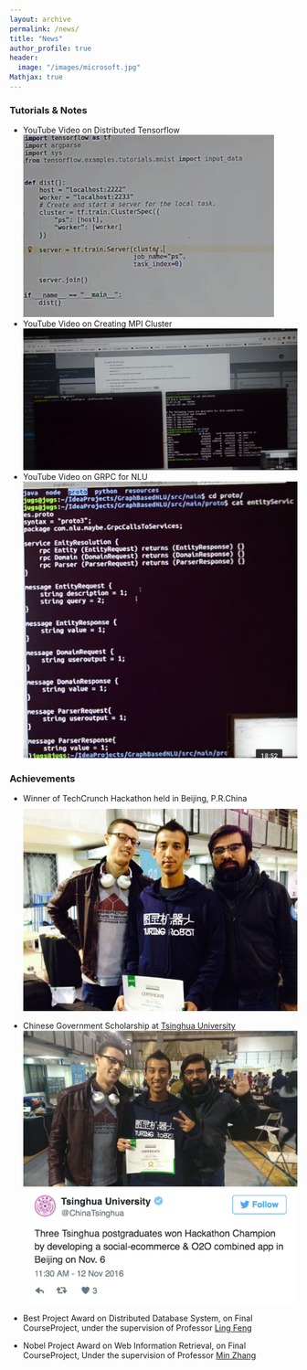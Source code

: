 ```yaml
---
layout: archive
permalink: /news/
title: "News"
author_profile: true
header:
  image: "/images/microsoft.jpg"
Mathjax: true
---
```


### Tutorials & Notes

* YouTube Video on Distributed Tensorflow [![Distributed Tensorflow](/images/TFDist.png)](https://youtu.be/lA3GZMuJhhA)
* YouTube Video on Creating MPI Cluster [![Creating MPI Cluster](/images/MPI.png)](https://youtu.be/p_zrgZnE4Qg)
* YouTube Video on GRPC for NLU [![GRPC for NLP task](/images/GRPC.png)](https://youtu.be/WNkfyTXWGoU) 

### Achievements

+ Winner of TechCrunch Hackathon held in Beijing, P.R.China
  [![TechCrunch](/images/Techcrunch.png)](https://cn.technode.com/post/2016-11-06/techcrunch-bj-2016-hackathon-champion/)
  
+ Chinese Government Scholarship at [Tsinghua University](http://ac.cs.tsinghua.edu.cn/)
![Tsinghua Twitter](/images/thu.png)

+ Best Project Award on Distributed Database System, on Final CourseProject, under the supervision 
  of Professor [Ling Feng](https://www.tsinghua.edu.cn/publish/csen/4623/2010/20101224173832153159683/20101224173832153159683_.html)
  
+ Nobel Project Award on Web Information Retrieval, on Final CourseProject, Under the supervision 
  of Professor [Min Zhang](https://www.tsinghua.edu.cn/publish/csen/4623/2010/20101225000513474413381/20101225000513474413381_.html)
  